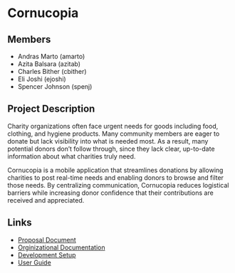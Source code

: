 # Cornucopia

## Members

- Andras Marto (amarto)
- Azita Balsara (azitab)
- Charles Bither (cbither)
- Eli Joshi (ejoshi)
- Spencer Johnson (spenj)

## Project Description

Charity organizations often face urgent needs for goods including food, clothing, and hygiene products. Many community members are eager to donate but lack visibility into what is needed most. As a result, many potential donors don’t follow through, since they lack clear, up-to-date information about what charities truly need.

Cornucopia is a mobile application that streamlines donations by allowing charities to post real-time needs and enabling donors to browse and filter those needs. By centralizing communication, Cornucopia reduces logistical barriers while increasing donor confidence that their contributions are received and appreciated.

## Links

- [Proposal Document](https://docs.google.com/document/d/1MNm4lgE8vIqCnj3oJq1o6MpgDq2Q1TAc0yENPEfM0sc/edit?tab=t.0#heading=h.a9qxd8i05pbz)
- [Orginizational Documentation](https://docs.google.com/document/d/1w2Ql-3Q95YtEth-4TeeAd_fKIWuH4WNiWsU_rfOtZ9A/edit?tab=t.0#heading=h.wcy407y6cj9p)
- [Development Setup](https://docs.google.com/document/d/1Tqk6vjNawrgG4LFsarCnLGoLLJSEFkyjqfKXvwruRws/edit?tab=t.0)
- [User Guide](https://docs.google.com/document/d/1MqTERnoD9LHOu0tSDbQ6XOCHUd6v2qrnJ5Y2hdr0Zdg/edit?tab=t.0#heading=h.etdya9eput1e)

